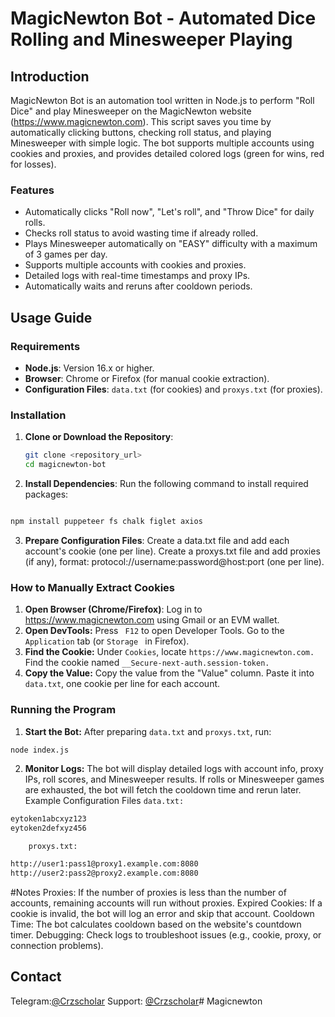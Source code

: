 # MagicNewton Bot - Automated Dice Rolling and Minesweeper Playing

## Introduction
MagicNewton Bot is an automation tool written in Node.js to perform "Roll Dice" and play Minesweeper on the MagicNewton website (https://www.magicnewton.com). This script saves you time by automatically clicking buttons, checking roll status, and playing Minesweeper with simple logic. The bot supports multiple accounts using cookies and proxies, and provides detailed colored logs (green for wins, red for losses).

### Features
- Automatically clicks "Roll now", "Let's roll", and "Throw Dice" for daily rolls.
- Checks roll status to avoid wasting time if already rolled.
- Plays Minesweeper automatically on "EASY" difficulty with a maximum of 3 games per day.
- Supports multiple accounts with cookies and proxies.
- Detailed logs with real-time timestamps and proxy IPs.
- Automatically waits and reruns after cooldown periods.

## Usage Guide

### Requirements
- **Node.js**: Version 16.x or higher.
- **Browser**: Chrome or Firefox (for manual cookie extraction).
- **Configuration Files**: `data.txt` (for cookies) and `proxys.txt` (for proxies).

### Installation
1. **Clone or Download the Repository**:
   ```bash
   git clone <repository_url>
   cd magicnewton-bot
   ```
2. **Install Dependencies**: Run the following command to install required packages:
```bash

npm install puppeteer fs chalk figlet axios
```
3. **Prepare Configuration Files**:
Create a data.txt file and add each account's cookie (one per line).
Create a proxys.txt file and add proxies (if any), format: protocol://username:password@host:port (one per line).
### How to Manually Extract Cookies
1. **Open Browser (Chrome/Firefox)**:
Log in to https://www.magicnewton.com using Gmail or an EVM wallet.
2. **Open DevTools:**
Press `` F12`` to open Developer Tools.
Go to the ``Application`` tab (or ``Storage `` in Firefox).
3. **Find the Cookie:**
Under ``Cookies``, locate ``https://www.magicnewton.com.``
Find the cookie named ``__Secure-next-auth.session-token.``
4. **Copy the Value:**
Copy the value from the "Value" column.
Paste it into ``data.txt``, one cookie per line for each account.
### Running the Program
1. **Start the Bot:** After preparing ``data.txt`` and ``proxys.txt``, run:
```bash
node index.js
```
2. **Monitor Logs:**
    The bot will display detailed logs with account info, proxy IPs, roll scores, and Minesweeper results.
    If rolls or Minesweeper games are exhausted, the bot will fetch the cooldown time and rerun later.
    Example Configuration Files
    ``data.txt:``
```bash
eytoken1abcxyz123
eytoken2defxyz456
```
``    proxys.txt:``
```bash
http://user1:pass1@proxy1.example.com:8080
http://user2:pass2@proxy2.example.com:8080
```

#Notes
Proxies: If the number of proxies is less than the number of accounts, remaining accounts will run without proxies.
Expired Cookies: If a cookie is invalid, the bot will log an error and skip that account.
Cooldown Time: The bot calculates cooldown based on the website's countdown timer.
Debugging: Check logs to troubleshoot issues (e.g., cookie, proxy, or connection problems).
## Contact
Telegram:[@Crzscholar](https://t.me/Crzscholar)
Support: [@Crzscholar](https://t.me/Crzscholar)# Magicnewton
